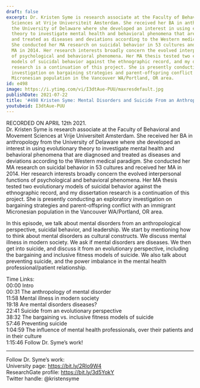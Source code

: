 ```yaml
---
draft: false
excerpt: Dr. Kristen Syme is research associate at the Faculty of Behavioral and Movement
  Sciences at Vrije Universiteit Amsterdam. She received her BA in anthropology from
  the University of Delaware where she developed an interest in using evolutionary
  theory to investigate mental health and behavioral phenomena that are diagnosed
  and treated as diseases and deviations according to the Western medical paradigm.
  She conducted her MA research on suicidal behavior in 53 cultures and received her
  MA in 2014. Her research interests broadly concern the evolved interpersonal functions
  of psychological and behavioral phenomena. Her MA thesis tested two evolutionary
  models of suicidal behavior against the ethnographic record, and my dissertation
  research is a continuation of this project. She is presently conducting an exploratory
  investigation on bargaining strategies and parent-offspring conflict with an immigrant
  Micronesian population in the Vancouver WA/Portland, OR area.
id: e498
image: https://i.ytimg.com/vi/I3dtAue-PUU/maxresdefault.jpg
publishDate: 2021-07-22
title: '#498 Kristen Syme: Mental Disorders and Suicide From an Anthropological Perspective'
youtubeid: I3dtAue-PUU
---
```

RECORDED ON APRIL 12th 2021.  
Dr. Kristen Syme is research associate at the Faculty of Behavioral and Movement Sciences at Vrije Universiteit Amsterdam. She received her BA in anthropology from the University of Delaware where she developed an interest in using evolutionary theory to investigate mental health and behavioral phenomena that are diagnosed and treated as diseases and deviations according to the Western medical paradigm. She conducted her MA research on suicidal behavior in 53 cultures and received her MA in 2014. Her research interests broadly concern the evolved interpersonal functions of psychological and behavioral phenomena. Her MA thesis tested two evolutionary models of suicidal behavior against the ethnographic record, and my dissertation research is a continuation of this project. She is presently conducting an exploratory investigation on bargaining strategies and parent-offspring conflict with an immigrant Micronesian population in the Vancouver WA/Portland, OR area.

In this episode, we talk about mental disorders from an anthropological perspective, suicidal behavior, and leadership. We start by mentioning how to think about mental disorders as cultural constructs. We discuss mental illness in modern society. We ask if mental disorders are diseases. We then get into suicide, and discuss it from an evolutionary perspective, including the bargaining and inclusive fitness models of suicide. We also talk about preventing suicide, and the power imbalance in the mental health professional/patient relationship. 

Time Links:  
00:00 Intro  
00:31  The anthropology of mental disorder  
11:58  Mental illness in modern society  
19:18  Are mental disorders diseases?  
22:41  Suicide from an evolutionary perspective  
38:32  The bargaining vs. inclusive fitness models of suicide  
57:46  Preventing suicide  
1:04:59  The influence of mental health professionals, over their patients and in their culture  
1:15:46  Follow Dr. Syme’s work!

---

Follow Dr. Syme’s work:  
University page: https://bit.ly/2Rlo9W4  
ResearchGate profile: https://bit.ly/3d5YokY  
Twitter handle: @kristensyme
